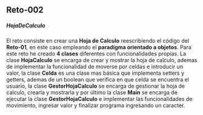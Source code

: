 ## Reto-002
##### HojaDeCalculo

El reto consiste en crear una **Hoja de Calculo** reescribiendo el código del **Reto-01**, en este caso empleando el **paradigma orientado a objetos**.
Para este reto he creado **4 clases** diferentes con funcionalidades propias. La clase **HojaCalculo** se encarga de crear y mostrar la hoja de calculo, ademas de implementar la funcionalidad de moverse por celdas e introducir un valor, la clase **Celda** es una clase mas básica que implementa setters y getters, ademas de un boolean que verifica en que celda se encuentra el usuario, la clase **GestorHojaCalculo** se encarga de gestionar la hoja de calculo, crearla y mostrarla y por último la clase **Main** se encarga de ejecutar la clase **GestorHojaCalculo** e implementar las funcionalidades de movimiento, ingresar valor y finalizar programa ingresando un caracter.
